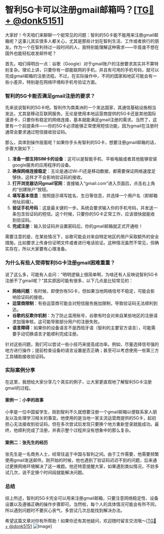 # 智利5G卡可以注册gmail邮箱吗？[[TG💪+ @donk5151](https://t.me/s/donk5151)]

大家好！今天咱们来聊聊一个挺常见的问题：智利的5G卡能不能用来注册gmail邮箱呢？这事儿其实很多人都关心，尤其是那些计划在智利生活、工作或者旅行的朋友。作为一个在智利待过一段时间的人，我特别能理解这种需求——毕竟谁不想在国外也能轻松收发邮件呢？

首先，咱们得明白一点：谷歌（Google）对于gmail账户的注册要求其实并不算特别复杂。理论上讲，只要你有一部能联网的手机，并且有可用的手机号码，就可以完成gmail邮箱的注册流程。不过，在实际操作中，不同的国家和地区可能会有一些小差异，特别是在网络环境和手机号验证方面。

### 智利的5G卡能否满足gmail注册的要求？

先来说说智利的5G卡吧。智利作为南美洲的一个发达国家，其通信基础设施相当发达，尤其是移动互联网服务。无论是使用本地运营商提供的5G卡还是其他国际漫游卡，只要你有稳定的网络连接，基本就能满足gmail注册的需求。当然了，这里有一个前提条件——你的5G卡必须能够正常使用短信功能，因为gmail在注册时通常会要求通过短信接收验证码。

那么，具体到操作层面呢？如果你手头有智利的5G卡，想要注册gmail邮箱的话，步骤大致如下：

1. **准备一部支持SIM卡的设备**：这可以是智能手机、平板电脑或者其他能够安装google服务的应用程序的设备。
2. **确保网络连接稳定**：无论是通过Wi-Fi还是移动数据，都需要保证网络速度足够快，这样才不会影响验证码的接收。
3. **打开浏览器访问gmail官网**：直接输入“gmail.com”进入页面后，点击右上角的“创建账户”按钮。
4. **填写基本信息**：按照提示填写姓名、生日等信息，并选择一个用户名（即邮箱地址前缀）。
5. **验证手机号码**：这是最关键的一步。系统会要求输入你的手机号码，并发送一条包含验证码的短信。这个时候，只要你的5G卡正常工作，应该很快就能收到验证码。
6. **完成注册**：输入验证码并设置密码后，你的gmail邮箱就正式开通啦！

需要注意的是，在某些情况下，谷歌可能会对来自特定地区的用户采取额外的安全措施，比如要求上传身份证明文件或者进行电话验证。这种情况虽然不常见，但确实存在，所以大家要有心理准备。

### 为什么有些人觉得智利5G卡注册gmail困难重重？

说了这么多，可能有人会问：“明明逻辑上很简单啊，为啥还有人反映说智利5G卡注册不了gmail呢？”其实原因可能有很多，以下几点是比较常见的：

- **网络问题**：有时候，即使你有5G卡，但如果当地网络信号不稳定，可能会影响验证码的接收。
- **运营商限制**：有些运营商可能会对短信服务施加限制，导致验证码无法顺利到达。
- **谷歌的反欺诈机制**：为了防止滥用账号，谷歌有时会对来自某些地区的注册请求加强审核，这可能导致部分用户的注册失败。
- **语言障碍**：如果你的设备语言不是西班牙语（智利的主要官方语言），可能需要手动切换语言才能顺利完成注册。

针对这些问题，我们可以尝试一些小技巧来提高成功率。例如，尽量选择信号强的地方进行操作；提前检查设备的语言设置是否正确；甚至可以考虑使用一些第三方工具辅助接收验证码。

### 实际案例分享

在这里，我想给大家分享几个真实的例子，让大家更直观地了解智利5G卡注册gmail的过程。

#### 案例一：小李的故事

小李是一位中国留学生，刚到智利不久就想要注册一个gmail邮箱以便联系家人朋友以及处理学习相关的事宜。他使用的是当地一家主流运营商提供的5G卡，起初担心无法接收到验证码，但在多次尝试后发现只要换个地方重新登录就能成功。最终，他顺利完成了注册，并表示整个过程并没有想象中的那么复杂。

#### 案例二：张先生的经历

张先生是一名商务人士，经常往返于中国与智利之间。由于工作需要，他需要频繁使用gmail发送邮件。刚开始的时候，他也遇到了验证码迟迟不到的问题，后来通过更换网络环境解决了这一难题。他还特意提醒大家，如果遇到类似情况，不妨多试几次，说不定换个时间段就能解决问题。

### 总结

综上所述，智利的5G卡完全可以用来注册gmail邮箱，只要注意网络稳定性、设备设置以及遵循正确的操作步骤即可。当然啦，每个人的具体情况可能会有所不同，所以遇到问题时不要灰心丧气，多尝试几次总能找到解决办法。

希望这篇文章对你有所帮助！如果你还有其他疑问，欢迎随时留言交流哦～[[TG💪+ @donk5151](https://t.me/s/donk5151) ![Image](https://i.postimg.cc/rwNCRYN7/Snipaste-2025-04-30-17-27-05.png)]